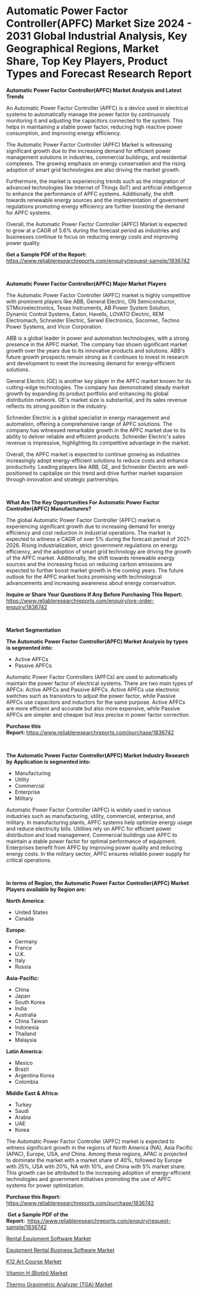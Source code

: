 <p><h1>Automatic Power Factor Controller(APFC) Market Size 2024 - 2031 Global Industrial Analysis, Key Geographical Regions, Market Share, Top Key Players, Product Types and Forecast Research Report</h1></p><p><strong>Automatic Power Factor Controller(APFC) Market Analysis and Latest Trends</strong></p>
<p><p>An Automatic Power Factor Controller (APFC) is a device used in electrical systems to automatically manage the power factor by continuously monitoring it and adjusting the capacitors connected to the system. This helps in maintaining a stable power factor, reducing high reactive power consumption, and improving energy efficiency.</p><p>The Automatic Power Factor Controller (APFC) Market is witnessing significant growth due to the increasing demand for efficient power management solutions in industries, commercial buildings, and residential complexes. The growing emphasis on energy conservation and the rising adoption of smart grid technologies are also driving the market growth.</p><p>Furthermore, the market is experiencing trends such as the integration of advanced technologies like Internet of Things (IoT) and artificial intelligence to enhance the performance of APFC systems. Additionally, the shift towards renewable energy sources and the implementation of government regulations promoting energy efficiency are further boosting the demand for APFC systems.</p><p>Overall, the Automatic Power Factor Controller (APFC) Market is expected to grow at a CAGR of 5.6% during the forecast period as industries and businesses continue to focus on reducing energy costs and improving power quality.</p></p>
<p><strong>Get a Sample PDF of the Report:&nbsp;</strong> <a href="https://www.reliableresearchreports.com/enquiry/request-sample/1836742">https://www.reliableresearchreports.com/enquiry/request-sample/1836742</a></p>
<p>&nbsp;</p>
<p><strong>Automatic Power Factor Controller(APFC) Major Market Players</strong></p>
<p><p>The Automatic Power Factor Controller (APFC) market is highly competitive with prominent players like ABB, General Electric, ON Semiconductor, STMicroelectronics, Texas Instruments, AB Power System Solution, Dynamic Control Systems, Eaton, Havells, LOVATO Electric, REM Electromach, Schneider Electric, Serwel Electronics, Socomec, Techno Power Systems, and Vicor Corporation.</p><p>ABB is a global leader in power and automation technologies, with a strong presence in the APFC market. The company has shown significant market growth over the years due to its innovative products and solutions. ABB's future growth prospects remain strong as it continues to invest in research and development to meet the increasing demand for energy-efficient solutions.</p><p>General Electric (GE) is another key player in the APFC market known for its cutting-edge technologies. The company has demonstrated steady market growth by expanding its product portfolio and enhancing its global distribution network. GE's market size is substantial, and its sales revenue reflects its strong position in the industry.</p><p>Schneider Electric is a global specialist in energy management and automation, offering a comprehensive range of APFC solutions. The company has witnessed remarkable growth in the APFC market due to its ability to deliver reliable and efficient products. Schneider Electric's sales revenue is impressive, highlighting its competitive advantage in the market.</p><p>Overall, the APFC market is expected to continue growing as industries increasingly adopt energy-efficient solutions to reduce costs and enhance productivity. Leading players like ABB, GE, and Schneider Electric are well-positioned to capitalize on this trend and drive further market expansion through innovation and strategic partnerships.</p></p>
<p>&nbsp;</p>
<p><strong>What Are The Key Opportunities For Automatic Power Factor Controller(APFC) Manufacturers?</strong></p>
<p><p>The global Automatic Power Factor Controller (APFC) market is experiencing significant growth due to increasing demand for energy efficiency and cost reduction in industrial operations. The market is expected to witness a CAGR of over 5% during the forecast period of 2021-2026. Rising industrialization, strict government regulations on energy efficiency, and the adoption of smart grid technology are driving the growth of the APFC market. Additionally, the shift towards renewable energy sources and the increasing focus on reducing carbon emissions are expected to further boost market growth in the coming years. The future outlook for the APFC market looks promising with technological advancements and increasing awareness about energy conservation.</p></p>
<p><strong>Inquire or Share Your Questions If Any Before Purchasing This Report:</strong> <a href="https://www.reliableresearchreports.com/enquiry/pre-order-enquiry/1836742">https://www.reliableresearchreports.com/enquiry/pre-order-enquiry/1836742</a></p>
<p>&nbsp;</p>
<p><strong>Market Segmentation</strong></p>
<p><strong>The Automatic Power Factor Controller(APFC) Market Analysis by types is segmented into:</strong></p>
<p><ul><li>Active APFCs</li><li>Passive APFCs</li></ul></p>
<p><p>Automatic Power Factor Controllers (APFCs) are used to automatically maintain the power factor of electrical systems. There are two main types of APFCs: Active APFCs and Passive APFCs. Active APFCs use electronic switches such as transistors to adjust the power factor, while Passive APFCs use capacitors and inductors for the same purpose. Active APFCs are more efficient and accurate but also more expensive, while Passive APFCs are simpler and cheaper but less precise in power factor correction.</p></p>
<p><strong>Purchase this Report:&nbsp;</strong><a href="https://www.reliableresearchreports.com/purchase/1836742">https://www.reliableresearchreports.com/purchase/1836742</a></p>
<p>&nbsp;</p>
<p><strong>The Automatic Power Factor Controller(APFC) Market Industry Research by Application is segmented into:</strong></p>
<p><ul><li>Manufacturing</li><li>Utility</li><li>Commercial</li><li>Enterprise</li><li>Military</li></ul></p>
<p><p>Automatic Power Factor Controller (APFC) is widely used in various industries such as manufacturing, utility, commercial, enterprise, and military. In manufacturing plants, APFC systems help optimize energy usage and reduce electricity bills. Utilities rely on APFC for efficient power distribution and load management. Commercial buildings use APFC to maintain a stable power factor for optimal performance of equipment. Enterprises benefit from APFC by improving power quality and reducing energy costs. In the military sector, APFC ensures reliable power supply for critical operations.</p></p>
<p>&nbsp;</p>
<p><strong>In terms of Region, the Automatic Power Factor Controller(APFC) Market Players available by Region are:</strong></p>
<p>
    <p> <strong> North America: </strong>
        <ul>
            <li>United States</li>
            <li>Canada</li>
        </ul>
        </p> 
    <p> <strong> Europe: </strong>
        <ul>
            <li>Germany</li>
            <li>France</li>
            <li>U.K.</li>
            <li>Italy</li>
            <li>Russia</li>
        </ul>
        </p> 
    <p> <strong> Asia-Pacific: </strong>
        <ul>
            <li>China</li>
            <li>Japan</li>
            <li>South Korea</li>
            <li>India</li>
            <li>Australia</li>
            <li>China Taiwan</li>
            <li>Indonesia</li>
            <li>Thailand</li>
            <li>Malaysia</li>
        </ul>
        </p> 
    <p> <strong> Latin America: </strong>
        <ul>
            <li>Mexico</li>
            <li>Brazil</li>
            <li>Argentina Korea</li>
            <li>Colombia</li>
        </ul>
        </p> 
    <p> <strong> Middle East & Africa: </strong>
        <ul>
            <li>Turkey</li>
            <li>Saudi</li>
            <li>Arabia</li>
            <li>UAE</li>
            <li>Korea</li>
        </ul>
    </p>
    </p>
<p><p>The Automatic Power Factor Controller (APFC) market is expected to witness significant growth in the regions of North America (NA), Asia Pacific (APAC), Europe, USA, and China. Among these regions, APAC is projected to dominate the market with a market share of 40%, followed by Europe with 25%, USA with 20%, NA with 10%, and China with 5% market share. This growth can be attributed to the increasing adoption of energy-efficient technologies and government initiatives promoting the use of APFC systems for power optimization.</p></p>
<p><strong>Purchase this Report: </strong><a href="https://www.reliableresearchreports.com/purchase/1836742">https://www.reliableresearchreports.com/purchase/1836742</a></p>
<p>&nbsp;<strong>Get a Sample PDF of the Report:&nbsp;&nbsp;</strong><a href="https://www.reliableresearchreports.com/enquiry/request-sample/1836742">https://www.reliableresearchreports.com/enquiry/request-sample/1836742</a></p>
<p><strong></strong></p>
<p><p><a href="https://medium.com/@deniseharvey70/rental-equipment-software-market-the-key-to-successful-business-strategy-forecast-till-2031-23941960c333">Rental Equipment Software Market</a></p><p><a href="https://medium.com/@deniseharvey70/equipment-rental-business-software-market-size-reveals-the-best-marketing-channels-in-global-0f37fc85ad44">Equipment Rental Business Software Market</a></p><p><a href="https://medium.com/@anamariaagolli86/k12-art-course-market-size-reveals-the-best-marketing-channels-in-global-industry-155e05f04fe6">K12 Art Course Market</a></p><p><a href="https://github.com/biheemgalvinlouises6hokrh3h/Market-Research-Report-List-1/blob/main/vitamin-h-biotin-market.md">Vitamin H (Biotin) Market</a></p><p><a href="https://github.com/bentleemidoriestelle7o/Market-Research-Report-List-1/blob/main/thermo-gravimetric-analyzer-tga-market.md">Thermo Gravimetric Analyzer (TGA) Market</a></p></p>